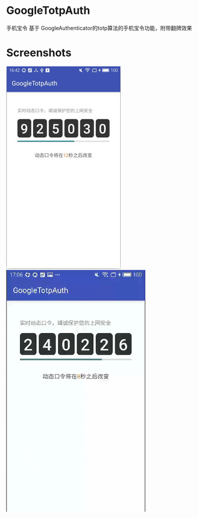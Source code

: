 # GoogleTotpAuth
手机宝令 基于 GoogleAuthenticator的totp算法的手机宝令功能，附带翻牌效果
# Screenshots
![image](/screenshots/photo1.jpg)![image](/screenshots/video1.gif)
